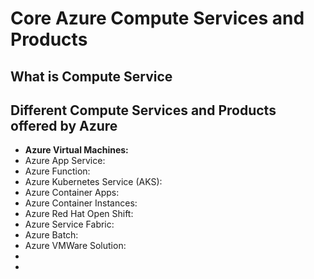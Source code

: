 # Core Azure Compute Services and Products

## What is Compute Service

## Different Compute Services and Products offered by Azure
- **Azure Virtual Machines:**
- Azure App Service:
- Azure Function:
- Azure Kubernetes Service (AKS):
- Azure Container Apps:
- Azure Container Instances:
- Azure Red Hat Open Shift:
- Azure Service Fabric:
- Azure Batch:
- Azure VMWare Solution:
- 
- 
